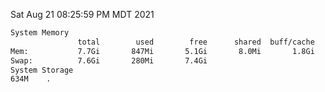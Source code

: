 Sat Aug 21 08:25:59 PM MDT 2021
```bash
System Memory
               total        used        free      shared  buff/cache   available
Mem:           7.7Gi       847Mi       5.1Gi       8.0Mi       1.8Gi       6.5Gi
Swap:          7.6Gi       280Mi       7.4Gi
System Storage
634M	.
```
